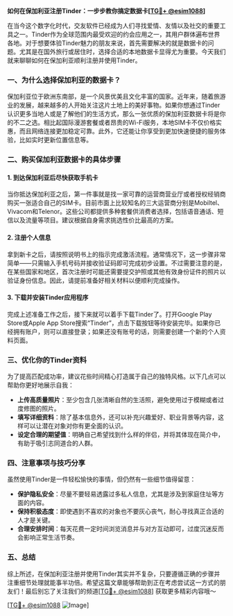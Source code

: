 **如何在保加利亚注册Tinder：一步步教你搞定数据卡[[TG💪+ @esim1088](https://t.me/s/esim1088)]**

在当今这个数字化时代，交友软件已经成为人们寻找爱情、友情以及社交的重要工具之一。Tinder作为全球范围内最受欢迎的约会应用之一，其用户群体遍布世界各地。对于想要体验Tinder魅力的朋友来说，首先需要解决的就是数据卡的问题。尤其是在国外旅行或居住时，选择合适的本地数据卡显得尤为重要。今天我们就来聊聊如何在保加利亚顺利注册并使用Tinder。

### 一、为什么选择保加利亚的数据卡？

保加利亚位于欧洲东南部，是一个风景优美且文化丰富的国家。近年来，随着旅游业的发展，越来越多的人开始关注这片土地上的美好事物。如果你想通过Tinder认识更多当地人或是了解他们的生活方式，那么一张优质的保加利亚数据卡将是你的不二之选。相比起国际漫游套餐或者昂贵的Wi-Fi服务，本地SIM卡不仅价格实惠，而且网络连接更加稳定可靠。此外，它还能让你享受到更加快速便捷的服务体验，比如实时更新位置信息等。

### 二、购买保加利亚数据卡的具体步骤

#### 1. 到达保加利亚后尽快获取手机卡
当你抵达保加利亚之后，第一件事就是找一家可靠的运营商营业厅或者授权经销商购买一张适合自己的SIM卡。目前市面上比较知名的三大运营商分别是Mobiltel、Vivacom和Telenor。这些公司都提供多种套餐供消费者选择，包括语音通话、短信以及流量等项目。建议根据自身需求挑选性价比最高的方案。

#### 2. 注册个人信息
拿到新卡之后，请按照说明书上的指示完成激活流程。通常情况下，这一步骤非常简单——只需输入手机号码并接收验证码即可完成初步设置。不过需要注意的是，在某些国家和地区，首次注册时可能还需要提交护照或其他有效身份证件的照片以验证身份信息。因此，请提前准备好相关材料以便顺利完成操作。

#### 3. 下载并安装Tinder应用程序
完成上述准备工作之后，接下来就可以着手下载Tinder了。打开Google Play Store或Apple App Store搜索“Tinder”，点击下载按钮等待安装完毕。如果你已经拥有账户，则可以直接登录；如果还没有账号的话，则需要创建一个新的个人资料页面。

### 三、优化你的Tinder资料

为了提高匹配成功率，建议花些时间精心打造属于自己的独特风格。以下几点可以帮助你更好地展示自我：

- **上传高质量照片**：至少包含几张清晰自然的生活照，避免使用过于模糊或者过度修图的照片。
- **填写详细资料**：除了基本信息外，还可以补充兴趣爱好、职业背景等内容，这样可以让潜在对象对你有更全面的认识。
- **设定合理的期望值**：明确自己希望找到什么样的伴侣，并将其体现在简介中，有助于吸引志同道合的人群。

### 四、注意事项与技巧分享

虽然使用Tinder是一件轻松愉快的事情，但仍然有一些细节值得留意：

- **保护隐私安全**：尽量不要轻易透露过多私人信息，尤其是涉及到家庭住址等方面的内容。
- **保持积极态度**：即使遇到不喜欢的对象也不要灰心丧气，耐心寻找真正合适的人才是关键。
- **合理安排时间**：每天花费一定时间浏览消息并与对方互动即可，过度沉迷反而会影响正常生活节奏。

### 五、总结

综上所述，在保加利亚注册并使用Tinder其实并不复杂，只要遵循正确的步骤并注重细节处理就能事半功倍。希望这篇文章能够帮助到正在考虑尝试这一方式的朋友们！最后别忘了关注我们的频道[[TG💪+ @esim1088](https://t.me/s/esim1088)] 获取更多精彩内容哦～

[[TG💪+ @esim1088](https://t.me/s/esim1088) ![Image](https://i.postimg.cc/4NQfJmqS/Snipaste-2025-05-13-00-14-12.png)]